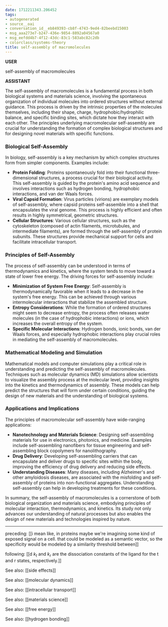 ```yaml
---
date: 1712211343.206452
tags:
- autogenerated
- source__oai
- conversation_id__eb849393-cb8f-4743-9ed4-82beebd15003
- msg_aaa273e7-b247-436e-9854-8892a04567a0
- msg_eefdd4b7-4f12-43dc-83c1-583abc82c2db
- colorclass/systems-theory
title: self-assembly of macromolecules
---
```


**USER**

self-assembly of macromolecules


**ASSISTANT**

The self-assembly of macromolecules is a fundamental process in both biological systems and materials science, involving the spontaneous organization of individual molecules into ordered structures without external guidance. This process is driven by the intrinsic properties of the molecules themselves, including their shape, charge, hydrophobic/hydrophilic balance, and specific binding sites, which dictate how they interact with each other. The principles underlying macromolecular self-assembly are crucial for understanding the formation of complex biological structures and for designing novel materials with specific functions.

### Biological Self-Assembly

In biology, self-assembly is a key mechanism by which complex structures form from simpler components. Examples include:

- **Protein Folding**: Proteins spontaneously fold into their functional three-dimensional structures, a process crucial for their biological activity. This self-assembly is guided by the protein's amino acid sequence and involves interactions such as hydrogen bonding, hydrophobic interactions, and van der Waals forces.
- **Viral Capsid Formation**: Virus particles (virions) are exemplary models of self-assembly, where capsid proteins self-assemble into a shell that encapsulates the viral genome. This process is highly efficient and often results in highly symmetrical, geometric structures.
- **Cellular Structures**: Various cellular structures, such as the cytoskeleton (composed of actin filaments, microtubules, and intermediate filaments), are formed through the self-assembly of protein subunits. These structures provide mechanical support for cells and facilitate intracellular transport.

### Principles of Self-Assembly

The process of self-assembly can be understood in terms of thermodynamics and kinetics, where the system tends to move toward a state of lower free energy. The driving forces for self-assembly include:

- **Minimization of System Free Energy**: Self-assembly is thermodynamically favorable when it leads to a decrease in the system's free energy. This can be achieved through various intermolecular interactions that stabilize the assembled structure.
- **Entropy Considerations**: While the formation of ordered structures might seem to decrease entropy, the process often releases water molecules (in the case of hydrophobic interactions) or ions, which increases the overall entropy of the system.
- **Specific Molecular Interactions**: Hydrogen bonds, ionic bonds, van der Waals forces, and especially hydrophobic interactions play crucial roles in mediating the self-assembly of macromolecules.

### Mathematical Modeling and Simulation

Mathematical models and computer simulations play a critical role in understanding and predicting the self-assembly of macromolecules. Techniques such as molecular dynamics (MD) simulations allow scientists to visualize the assembly process at the molecular level, providing insights into the kinetics and thermodynamics of assembly. These models can help predict the structures that will form under certain conditions, guiding the design of new materials and the understanding of biological systems.

### Applications and Implications

The principles of macromolecular self-assembly have wide-ranging applications:

- **Nanotechnology and Materials Science**: Designing self-assembling materials for use in electronics, photonics, and medicine. Examples include self-assembling nanofibers for tissue engineering and self-assembling block copolymers for nanolithography.
- **Drug Delivery**: Developing self-assembling carriers that can encapsulate and deliver drugs to specific sites within the body, improving the efficiency of drug delivery and reducing side effects.
- **Understanding Diseases**: Many diseases, including Alzheimer's and other amyloidosis diseases, are associated with the misfolding and self-assembly of proteins into non-functional aggregates. Understanding self-assembly can help in developing treatments for these conditions.

In summary, the self-assembly of macromolecules is a cornerstone of both biological organization and materials science, embodying principles of molecular interaction, thermodynamics, and kinetics. Its study not only advances our understanding of natural processes but also enables the design of new materials and technologies inspired by nature.


---

preceding: [[i mean like, in proteins maybe we're imagining some kind of exposed signal on a cell. that could be modeled as a semantic vector, so the specificity would be modeled by a similarity threshold between]]  


following: [[d $k_t$ and $k_r$ are the dissociation constants of the ligand for the t and r states, respectively.]]

See also: [[side effects]]


See also: [[molecular dynamics]]


See also: [[intracellular transport]]


See also: [[materials science]]


See also: [[free energy]]


See also: [[hydrogen bonding]]